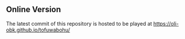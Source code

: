 ## Online Version

The latest commit of this repository is hosted to be played at https://oli-obk.github.io/tofuwabohu/